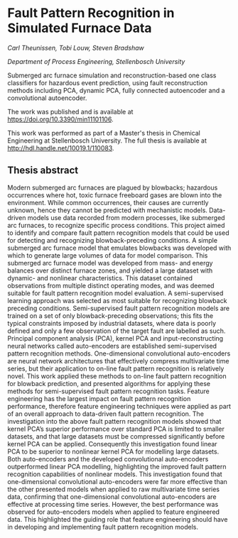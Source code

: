 # Fault Pattern Recognition in Simulated Furnace Data
*Carl Theunissen, Tobi Louw, Steven Bradshaw*

*Department of Process Engineering, Stellenbosch University*

Submerged arc furnace simulation and reconstruction-based one class classifiers for hazardous event prediction, using fault reconstruction methods including PCA, dynamic PCA, fully connected autoencoder and a convolutional autoencoder.

The work was published and is available at <https://doi.org/10.3390/min11101106>.

This work was performed as part of a Master's thesis in Chemical Engineering at Stellenbosch University. The full thesis is available at <http://hdl.handle.net/10019.1/110083>.

## Thesis abstract

Modern submerged arc furnaces are plagued by blowbacks; hazardous occurrences where hot, toxic furnace freeboard gases are blown into the environment. While common occurrences, their causes are currently unknown, hence they cannot be predicted with mechanistic models. Data-driven models use data recorded from modern processes, like submerged arc furnaces, to recognize specific process conditions. This project aimed to identify and compare fault pattern recognition models that could be used for detecting and recognizing blowback-preceding conditions. A simple submerged arc furnace model that emulates blowbacks was developed with which to generate large volumes of data for model comparison. This submerged arc furnace model was developed from mass- and energy balances over distinct furnace zones, and yielded a large dataset with dynamic- and nonlinear characteristics. This dataset contained observations from multiple distinct operating modes, and was deemed suitable for fault pattern recognition model evaluation. A semi-supervised learning approach was selected as most suitable for recognizing blowback preceding conditions. Semi-supervised fault pattern recognition models are trained on a set of only blowback-preceding observations; this fits the typical constraints imposed by industrial datasets, where data is poorly defined and only a few observation of the target fault are labelled as such. Principal component analysis (PCA), kernel PCA and input-reconstructing neural networks called auto-encoders are established semi-supervised pattern recognition methods. One-dimensional convolutional auto-encoders are neural network architectures that effectively compress multivariate time series, but their application to on-line fault pattern recognition is relatively novel. This work applied these methods to on-line fault pattern recognition for blowback prediction, and presented algorithms for applying these methods for semi-supervised fault pattern recognition tasks. Feature engineering has the largest impact on fault pattern recognition performance, therefore feature engineering techniques were applied as part of an overall approach to data-driven fault pattern recognition. The investigation into the above fault pattern recognition models showed that kernel PCA’s superior performance over standard PCA is limited to smaller datasets, and that large datasets must be compressed significantly before kernel PCA can be applied. Consequently this investigation found linear PCA to be superior to nonlinear kernel PCA for modelling large datasets. Both auto-encoders and the developed convolutional auto-encoders outperformed linear PCA modelling, highlighting the improved fault pattern recognition capabilities of nonlinear models. This investigation found that one-dimensional convolutional auto-encoders were far more effective than the other presented models when applied to raw multivariate time series data, confirming that one-dimensional convolutional auto-encoders are effective at processing time series. However, the best performance was observed for auto-encoders models when applied to feature engineered data. This highlighted the guiding role that feature engineering should have in developing and implementing fault pattern recognition models.


